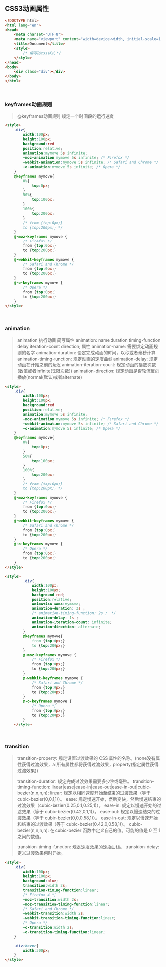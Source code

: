 ## CSS3动画属性
```html
<!DOCTYPE html>
<html lang="en">
<head>
    <meta charset="UTF-8">
    <meta name="viewport" content="width=device-width, initial-scale=1.0">
    <title>Document</title>
    <style>
        /* 编写的css样式 */
    </style>
</head>
<body>
    <div class="div"></div>
</body>
</html>
```
&nbsp;
&nbsp;
### keyframes动画规则
> @keyframes动画规则 规定一个时间段的运行速度

```html
<style>
    .div{
        width:100px;
        height:100px;
        background:red;
        position:relative;
        animation:mymove 5s infinite;
        -moz-animation:mymove 5s infinite; /* Firefox */
        -webkit-animation:mymove 5s infinite; /* Safari and Chrome */
        -o-animation:mymove 5s infinite; /* Opera */
    }
    @keyframes mymove{
        0%{
            top:0px;
        }
        50%{
            top:100px;
        }
        100%{
            top:200px;
        }
        /* from {top:0px;}
        to {top:200px;} */
    }
    @-moz-keyframes mymove {
        /* Firefox */
        from {top:0px;}
        to {top:200px;}
    }
    @-webkit-keyframes mymove {
        /* Safari and Chrome */
        from {top:0px;}
        to {top:200px;}
    }
    @-o-keyframes mymove {
        /* Opera */
        from {top:0px;}
        to {top:200px;}
    }
</style>
```

&nbsp;
&nbsp;
### animation
> animation 执行动画
> 简写属性
> animation: name duration timing-function delay iteration-count direction;
> 属性
> animation-name: 需要绑定动画规则的名字
> animation-duration: 设定完成动画的时间，以秒或者毫秒计算
> animation-timing-function: 规定动画的速度曲线
> animation-delay: 规定动画在开始之前的延迟
> animation-iteration-count: 规定动画的播放次数(数值或者infinite(无限次数))
> animation-direction: 规定动画是否轮流反向播放(normal(默认)或者alternate)

```html
<style>
    .div{
        width:100px;
        height:100px;
        background:red;
        position:relative;
        animation:mymove 5s infinite;
        -moz-animation:mymove 5s infinite; /* Firefox */
        -webkit-animation:mymove 5s infinite; /* Safari and Chrome */
        -o-animation:mymove 5s infinite; /* Opera */
    }
    @keyframes mymove{
        0%{
            top:0px;
        }
        50%{
            top:100px;
        }
        100%{
            top:200px;
        }
        /* from {top:0px;}
        to {top:200px;} */
    }
    @-moz-keyframes mymove {
        /* Firefox */
        from {top:0px;}
        to {top:200px;}
    }
    @-webkit-keyframes mymove {
        /* Safari and Chrome */
        from {top:0px;}
        to {top:200px;}
    }
    @-o-keyframes mymove {
        /* Opera */
        from {top:0px;}
        to {top:200px;}
    }
</style>
```
```html
<style>
        .div{
            width:100px;
            height:100px;
            background:red;
            position:relative;
            animation-name:mymove;
            animation-duration: 3s ; 
            /* animation-timing-function: 2s ;  */
            animation-delay: 1s ; 
            animation-iteration-count: infinite;
            animation-direction: alternate;
        }
        @keyframes mymove{
            from {top:0px;}
            to {top:200px;}
        }
        @-moz-keyframes mymove {
            /* Firefox */
            from {top:0px;}
            to {top:200px;}
        }
        @-webkit-keyframes mymove {
            /* Safari and Chrome */
            from {top:0px;}
            to {top:200px;}
        }
        @-o-keyframes mymove {
            /* Opera */
            from {top:0px;}
            to {top:200px;}
        }
    </style>
```
&nbsp;
&nbsp;
### transition
> transition-property: 规定设置过渡效果的 CSS 属性的名称。(none没有属性获得过渡效果，all所有属性都将获得过渡效果，property(指定属性获得过渡效果))
> 
> transition-duration: 规定完成过渡效果需要多少秒或毫秒。
> transition-timing-function: linear|ease|ease-in|ease-out|ease-in-out|cubic-bezier(n,n,n,n);
> linear: 规定以相同速度开始至结束的过渡效果（等于 cubic-bezier(0,0,1,1)）。
> ease: 规定慢速开始，然后变快，然后慢速结束的过渡效果（cubic-bezier(0.25,0.1,0.25,1)）。
> ease-in: 规定以慢速开始的过渡效果（等于 cubic-bezier(0.42,0,1,1)）。
> ease-out: 规定以慢速结束的过渡效果（等于 cubic-bezier(0,0,0.58,1)）。
> ease-in-out: 规定以慢速开始和结束的过渡效果（等于 cubic-bezier(0.42,0,0.58,1)）。
> cubic-bezier(n,n,n,n): 在 cubic-bezier 函数中定义自己的值。可能的值是 0 至 1 之间的数值。
> 
> transition-timing-function: 规定速度效果的速度曲线。
> transition-delay: 定义过渡效果何时开始。


```html
<style>
    .div{
        width:100px;
        height:100px;
        background:blue;
        transition:width 2s;
        transition-timing-function:linear;
        /* Firefox 4 */
        -moz-transition:width 2s;
        -moz-transition-timing-function:linear;
        /* Safari and Chrome */
        -webkit-transition:width 2s;
        -webkit-transition-timing-function:linear;
        /* Opera */
        -o-transition:width 2s;
        -o-transition-timing-function:linear;
    }

    .div:hover{
        width:300px;
    }
</style>
```
